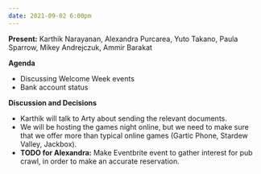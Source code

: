 ```yaml
---
date: 2021-09-02 6:00pm
---
```


**Present:** Karthik Narayanan, Alexandra Purcarea, Yuto Takano, Paula Sparrow, Mikey Andrejczuk, Ammir Barakat

**Agenda**
* Discussing Welcome Week events
* Bank account status


**Discussion and Decisions**
* Karthik will talk to Arty about sending the relevant documents.
* We will be hosting the games night online, but we need to make sure that we offer more than typical online games (Gartic Phone, Stardew Valley, Jackbox).
* **TODO for Alexandra:** Make Eventbrite event to gather interest for pub crawl, in order to make an accurate reservation.
